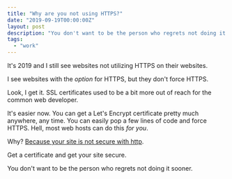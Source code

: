 ```yaml
---
title: "Why are you not using HTTPS?"
date: "2019-09-19T00:00:00Z"
layout: post
description: "You don't want to be the person who regrets not doing it sooner."
tags:
  - "work"
---
```


It's 2019 and I still see websites not utilizing HTTPS on their websites. 

I see websites with the _option_ for HTTPS, but they don't force HTTPS.

Look, I get it. SSL certificates used to be a bit more out of reach for the common web developer.

It's easier now. You can get a Let's Encrypt certificate pretty much anywhere, any time. You can easily pop a few lines of code and force HTTPS. Hell, most web hosts can do this _for you_.

Why? [Because your site is not secure with http](https://www.cloudflare.com/learning/ssl/why-is-http-not-secure/).

Get a certificate and get your site secure.

You don't want to be the person who regrets not doing it sooner.